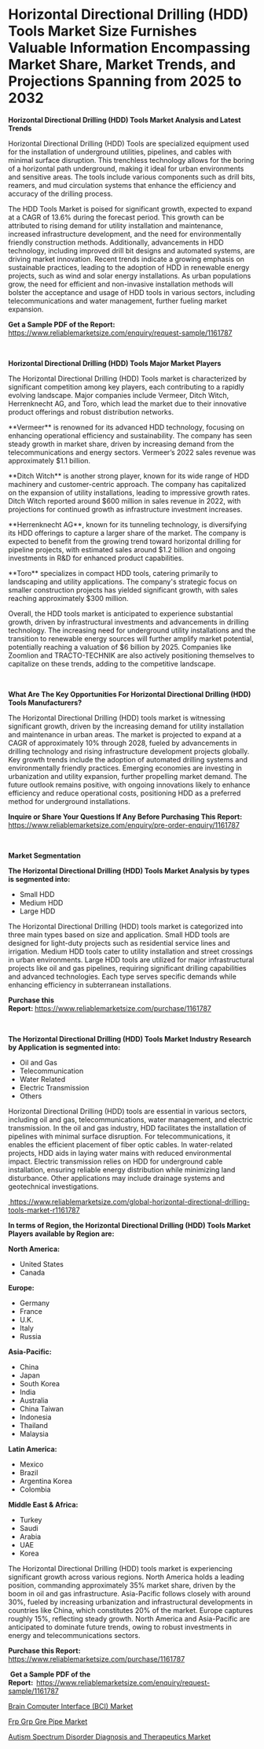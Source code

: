 <p><h1>Horizontal Directional Drilling (HDD) Tools Market Size Furnishes Valuable Information Encompassing Market Share, Market Trends, and Projections Spanning from 2025 to 2032</h1></p><p><strong>Horizontal Directional Drilling (HDD) Tools Market Analysis and Latest Trends</strong></p>
<p><p>Horizontal Directional Drilling (HDD) Tools are specialized equipment used for the installation of underground utilities, pipelines, and cables with minimal surface disruption. This trenchless technology allows for the boring of a horizontal path underground, making it ideal for urban environments and sensitive areas. The tools include various components such as drill bits, reamers, and mud circulation systems that enhance the efficiency and accuracy of the drilling process.</p><p>The HDD Tools Market is poised for significant growth, expected to expand at a CAGR of 13.6% during the forecast period. This growth can be attributed to rising demand for utility installation and maintenance, increased infrastructure development, and the need for environmentally friendly construction methods. Additionally, advancements in HDD technology, including improved drill bit designs and automated systems, are driving market innovation. Recent trends indicate a growing emphasis on sustainable practices, leading to the adoption of HDD in renewable energy projects, such as wind and solar energy installations. As urban populations grow, the need for efficient and non-invasive installation methods will bolster the acceptance and usage of HDD tools in various sectors, including telecommunications and water management, further fueling market expansion.</p></p>
<p><strong>Get a Sample PDF of the Report:&nbsp;</strong> <a href="https://www.reliablemarketsize.com/enquiry/request-sample/1161787?utm_campaign=1840&utm_medium=2&utm_source=Github&utm_content=ia&utm_term=24032025&utm_id=horizontal-directional-drilling-hdd-tools">https://www.reliablemarketsize.com/enquiry/request-sample/1161787</a></p>
<p>&nbsp;</p>
<p><strong>Horizontal Directional Drilling (HDD) Tools Major Market Players</strong></p>
<p><p>The Horizontal Directional Drilling (HDD) Tools market is characterized by significant competition among key players, each contributing to a rapidly evolving landscape. Major companies include Vermeer, Ditch Witch, Herrenknecht AG, and Toro, which lead the market due to their innovative product offerings and robust distribution networks.</p><p>**Vermeer** is renowned for its advanced HDD technology, focusing on enhancing operational efficiency and sustainability. The company has seen steady growth in market share, driven by increasing demand from the telecommunications and energy sectors. Vermeer’s 2022 sales revenue was approximately $1.1 billion.</p><p>**Ditch Witch** is another strong player, known for its wide range of HDD machinery and customer-centric approach. The company has capitalized on the expansion of utility installations, leading to impressive growth rates. Ditch Witch reported around $600 million in sales revenue in 2022, with projections for continued growth as infrastructure investment increases.</p><p>**Herrenknecht AG**, known for its tunneling technology, is diversifying its HDD offerings to capture a larger share of the market. The company is expected to benefit from the growing trend toward horizontal drilling for pipeline projects, with estimated sales around $1.2 billion and ongoing investments in R&D for enhanced product capabilities.</p><p>**Toro** specializes in compact HDD tools, catering primarily to landscaping and utility applications. The company's strategic focus on smaller construction projects has yielded significant growth, with sales reaching approximately $300 million.</p><p>Overall, the HDD tools market is anticipated to experience substantial growth, driven by infrastructural investments and advancements in drilling technology. The increasing need for underground utility installations and the transition to renewable energy sources will further amplify market potential, potentially reaching a valuation of $6 billion by 2025. Companies like Zoomlion and TRACTO-TECHNIK are also actively positioning themselves to capitalize on these trends, adding to the competitive landscape.</p></p>
<p>&nbsp;</p>
<p><strong>What Are The Key Opportunities For Horizontal Directional Drilling (HDD) Tools Manufacturers?</strong></p>
<p><p>The Horizontal Directional Drilling (HDD) tools market is witnessing significant growth, driven by the increasing demand for utility installation and maintenance in urban areas. The market is projected to expand at a CAGR of approximately 10% through 2028, fueled by advancements in drilling technology and rising infrastructure development projects globally. Key growth trends include the adoption of automated drilling systems and environmentally friendly practices. Emerging economies are investing in urbanization and utility expansion, further propelling market demand. The future outlook remains positive, with ongoing innovations likely to enhance efficiency and reduce operational costs, positioning HDD as a preferred method for underground installations.</p></p>
<p><strong>Inquire or Share Your Questions If Any Before Purchasing This Report:</strong> <a href="https://www.reliablemarketsize.com/enquiry/pre-order-enquiry/1161787?utm_campaign=1840&utm_medium=2&utm_source=Github&utm_content=ia&utm_term=24032025&utm_id=horizontal-directional-drilling-hdd-tools">https://www.reliablemarketsize.com/enquiry/pre-order-enquiry/1161787</a></p>
<p>&nbsp;</p>
<p><strong>Market Segmentation</strong></p>
<p><strong>The Horizontal Directional Drilling (HDD) Tools Market Analysis by types is segmented into:</strong></p>
<p><ul><li>Small HDD</li><li>Medium HDD</li><li>Large HDD</li></ul></p>
<p><p>The Horizontal Directional Drilling (HDD) tools market is categorized into three main types based on size and application. Small HDD tools are designed for light-duty projects such as residential service lines and irrigation. Medium HDD tools cater to utility installation and street crossings in urban environments. Large HDD tools are utilized for major infrastructural projects like oil and gas pipelines, requiring significant drilling capabilities and advanced technologies. Each type serves specific demands while enhancing efficiency in subterranean installations.</p></p>
<p><strong>Purchase this Report:&nbsp;</strong><a href="https://www.reliablemarketsize.com/purchase/1161787?utm_campaign=1840&utm_medium=2&utm_source=Github&utm_content=ia&utm_term=24032025&utm_id=horizontal-directional-drilling-hdd-tools">https://www.reliablemarketsize.com/purchase/1161787</a></p>
<p>&nbsp;</p>
<p><strong>The Horizontal Directional Drilling (HDD) Tools Market Industry Research by Application is segmented into:</strong></p>
<p><ul><li>Oil and Gas</li><li>Telecommunication</li><li>Water Related</li><li>Electric Transmission</li><li>Others</li></ul></p>
<p><p>Horizontal Directional Drilling (HDD) tools are essential in various sectors, including oil and gas, telecommunications, water management, and electric transmission. In the oil and gas industry, HDD facilitates the installation of pipelines with minimal surface disruption. For telecommunications, it enables the efficient placement of fiber optic cables. In water-related projects, HDD aids in laying water mains with reduced environmental impact. Electric transmission relies on HDD for underground cable installation, ensuring reliable energy distribution while minimizing land disturbance. Other applications may include drainage systems and geotechnical investigations.</p></p>
<p><a href="https://www.reliablemarketsize.com/global-horizontal-directional-drilling-tools-market-r1161787?utm_campaign=1840&utm_medium=2&utm_source=Github&utm_content=ia&utm_term=24032025&utm_id=horizontal-directional-drilling-hdd-tools">&nbsp;https://www.reliablemarketsize.com/global-horizontal-directional-drilling-tools-market-r1161787</a></p>
<p><strong>In terms of Region, the Horizontal Directional Drilling (HDD) Tools Market Players available by Region are:</strong></p>
<p>
    <p> <strong> North America: </strong>
        <ul>
            <li>United States</li>
            <li>Canada</li>
        </ul>
        </p> 
    <p> <strong> Europe: </strong>
        <ul>
            <li>Germany</li>
            <li>France</li>
            <li>U.K.</li>
            <li>Italy</li>
            <li>Russia</li>
        </ul>
        </p> 
    <p> <strong> Asia-Pacific: </strong>
        <ul>
            <li>China</li>
            <li>Japan</li>
            <li>South Korea</li>
            <li>India</li>
            <li>Australia</li>
            <li>China Taiwan</li>
            <li>Indonesia</li>
            <li>Thailand</li>
            <li>Malaysia</li>
        </ul>
        </p> 
    <p> <strong> Latin America: </strong>
        <ul>
            <li>Mexico</li>
            <li>Brazil</li>
            <li>Argentina Korea</li>
            <li>Colombia</li>
        </ul>
        </p> 
    <p> <strong> Middle East & Africa: </strong>
        <ul>
            <li>Turkey</li>
            <li>Saudi</li>
            <li>Arabia</li>
            <li>UAE</li>
            <li>Korea</li>
        </ul>
    </p>
    </p>
<p><p>The Horizontal Directional Drilling (HDD) tools market is experiencing significant growth across various regions. North America holds a leading position, commanding approximately 35% market share, driven by the boom in oil and gas infrastructure. Asia-Pacific follows closely with around 30%, fueled by increasing urbanization and infrastructural developments in countries like China, which constitutes 20% of the market. Europe captures roughly 15%, reflecting steady growth. North America and Asia-Pacific are anticipated to dominate future trends, owing to robust investments in energy and telecommunications sectors.</p></p>
<p><strong>Purchase this Report: </strong><a href="https://www.reliablemarketsize.com/purchase/1161787?utm_campaign=1840&utm_medium=2&utm_source=Github&utm_content=ia&utm_term=24032025&utm_id=horizontal-directional-drilling-hdd-tools">https://www.reliablemarketsize.com/purchase/1161787</a></p>
<p>&nbsp;<strong>Get a Sample PDF of the Report:&nbsp;&nbsp;</strong><a href="https://www.reliablemarketsize.com/enquiry/request-sample/1161787?utm_campaign=1840&utm_medium=2&utm_source=Github&utm_content=ia&utm_term=24032025&utm_id=horizontal-directional-drilling-hdd-tools">https://www.reliablemarketsize.com/enquiry/request-sample/1161787</a></p>
<p><strong></strong></p>
<p><p><a href="https://github.com/guzmabugbyf1/Market-Research-Report-List-1/blob/main/brain-computer-interface-bci-market.md?utm_campaign=1840&utm_medium=2&utm_source=Github&utm_content=ia&utm_term=24032025&utm_id=horizontal-directional-drilling-hdd-tools">Brain Computer Interface (BCI) Market</a></p><p><a href="https://github.com/vimar16th/Market-Research-Report-List-7/blob/main/frp-grp-gre-pipe-market.md?utm_campaign=1840&utm_medium=2&utm_source=Github&utm_content=ia&utm_term=24032025&utm_id=horizontal-directional-drilling-hdd-tools">Frp Grp Gre Pipe Market</a></p><p><a href="https://github.com/gallatannyv6/Market-Research-Report-List-1/blob/main/autism-spectrum-disorder-diagnosis-and-therapeutics-market.md?utm_campaign=1840&utm_medium=2&utm_source=Github&utm_content=ia&utm_term=24032025&utm_id=horizontal-directional-drilling-hdd-tools">Autism Spectrum Disorder Diagnosis and Therapeutics Market</a></p></p>